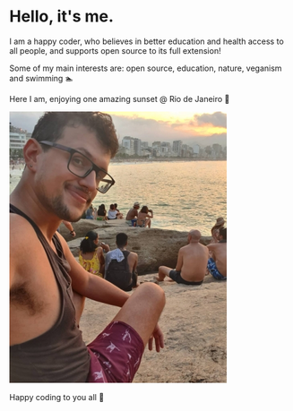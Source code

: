 # Hello, it's me.

I am a happy coder, who believes in better education and health access to all
people, and supports open source to its full extension!

Some of my main interests are: open source, education, nature, veganism and
swimming 🏊

Here I am, enjoying one amazing sunset @ Rio de Janeiro 🌇

![sunset-arpoador.jpg](sunset_arpoador.jpg)

Happy coding to you all 🌠
